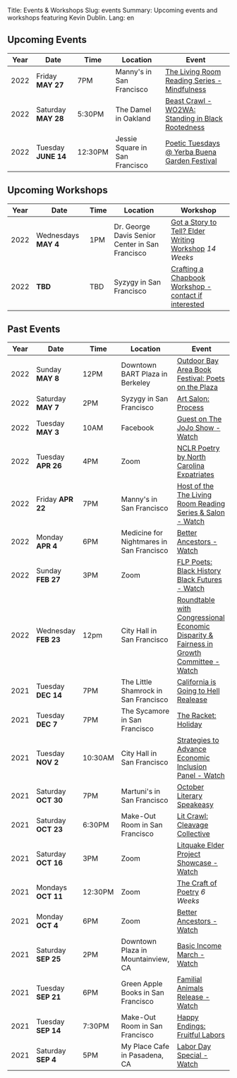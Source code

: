 Title: Events & Workshops
Slug: events
Summary: Upcoming events and workshops featuring Kevin Dublin.
Lang: en

## Upcoming Events

| Year | Date | Time | Location | Event |
| ---- | ---- | ----- | --- | --- |
| 2022 | Friday **MAY 27** | 7PM | Manny's in San Francisco | [The Living Room Reading Series - Mindfulness](https://www.eventbrite.com/e/living-room-reading-series-salon-in-person-tickets-253297588907) |
| 2022 | Saturday **MAY 28** | 5:30PM | The Damel in Oakland | [Beast Crawl - WO2WA: Standing in Black Rootedness](https://beastcrawl.org/blog/west-oakland-to-west-africa) |
| 2022 | Tuesday **JUNE 14** | 12:30PM | Jessie Square in San Francisco | [Poetic Tuesdays @ Yerba Buena Garden Festival](https://ybgfestival.org/poetic-tuesdays/) |


## Upcoming Workshops

| Year | Date | Time | Location | Workshop |
| ---- | --- | --- | --- | --- |
| 2022 | Wednesdays **MAY 4** | 1PM | Dr. George Davis Senior Center in San Francisco | [Got a Story to Tell? Elder Writing Workshop](https://www.litquake.org/elderprojectbayviewseniorcenter.html) *14 Weeks* |
| 2022 | **TBD**| TBD | Syzygy in San Francisco | [Crafting a Chapbook Workshop - contact if interested](https://kevindublin.com/pages/contact.html) |


## Past Events

| Year | Date | Time | Location | Event |
| --- | --- | --- | --- | --- |
| 2022 | Sunday **MAY 8** | 12PM | Downtown BART Plaza in Berkeley | [Outdoor Bay Area Book Festival: Poets on the Plaza](https://www.baybookfest.org/) |
| 2022 | Saturday **MAY 7** | 2PM | Syzygy in San Francisco | [Art Salon: Process](https://bit.ly/process-salon) |
| 2022 | Tuesday **MAY 3** | 10AM | Facebook | [Guest on The JoJo Show - Watch](https://www.facebook.com/100042464478026/videos/3225672491020226/) | 
| 2022 | Tuesday **APR 26** | 4PM | Zoom | [NCLR Poetry by North Carolina Expatriates](https://nclr.ecu.edu/) |
| 2022 | Friday **APR 22** | 7PM | Manny's in San Francisco | [Host of the The Living Room Reading Series & Salon - Watch](https://www.patreon.com/posts/65676522) |
| 2022 | Monday **APR 4** | 6PM | Medicine for Nightmares in San Francisco | [Better Ancestors - Watch](https://youtu.be/vfItq7MzsLo?list=PLNKVTaT7aEhz9jNJezk09jRUFf_9yE_Ic) |
| 2022 | Sunday **FEB 27** | 3PM | Zoom | [FLP Poets: Black History Black Futures - Watch](https://youtu.be/tIhonmagAZc) |
| 2022 | Wednesday **FEB 23** | 12pm | City Hall in San Francisco | [Roundtable with Congressional Economic Disparity & Fairness in Growth Committee - Watch](https://youtu.be/jckBsOG84JY) |
| 2021 | Tuesday **DEC 14** | 7PM | The Little Shamrock in San Francisco | [California is Going to Hell Realease](https://www.eventbrite.com/e/the-racket-reading-series-marshmallows-in-hell-w-sydney-vogl-tickets-216296397347) |
| 2021 | Tuesday **DEC 7** | 7PM | The Sycamore in San Francisco | [The Racket: Holiday](https://www.instagram.com/p/CXU9xoVLfTZ/) |
| 2021 | Tuesday **NOV 2** | 10:30AM | City Hall in San Francisco | [Strategies to Advance Economic Inclusion Panel - Watch](https://youtu.be/FmJjzl567V8?t=4704) |
| 2021 | Saturday **OCT 30** | 7PM | Martuni's in San Francisco | [October Literary Speakeasy](https://www.facebook.com/LiterarySpeakeasy/) |
| 2021 | Saturday **OCT 23** | 6:30PM | Make-Out Room in San Francisco | [Lit Crawl: Cleavage Collective](https://tockify.com/litcrawl/detail/7/1635039000000) |
| 2021 | Saturday **OCT 16** | 3PM | Zoom | [Litquake Elder Project Showcase - Watch](https://www.facebook.com/watch/?v=895171314451963) |
| 2021 | Mondays **OCT 11** | 12:30PM | Zoom | [The Craft of Poetry](https://elderwriting.net/dt-oak.html) *6 Weeks* |
| 2021 | Monday **OCT 4** | 6PM | Zoom | [Better Ancestors - Watch](https://www.youtube.com/playlist?list=PLNKVTaT7aEhxlrMHFXTk6Ol4G-fmgwRlc) |
| 2021 | Saturday **SEP 25** | 2PM | Downtown Plaza in Mountainview, CA | [Basic Income March - Watch](https://youtu.be/TAIrCL0UYzg?t=2147) |
| 2021 | Tuesday **SEP 21** | 6PM | Green Apple Books in San Francisco | [Familial Animals Release - Watch](https://www.youtube.com/watch?v=OnLZbjBFjTg) | 
| 2021 | Tuesday **SEP 14** | 7:30PM | Make-Out Room in San Francisco | [Happy Endings: Fruitful Labors](https://fb.me/e/1CJr7D1xo) |
| 2021 | Saturday **SEP 4** | 5PM | My Place Cafe in Pasadena, CA | [Labor Day Special - Watch](https://youtu.be/2m1fei5xdRo) |
